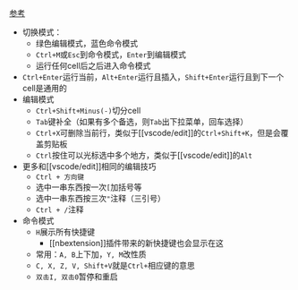 [参考](https://blog.csdn.net/lawme/article/details/51034543)
- 切换模式：
  - 绿色编辑模式，蓝色命令模式
  - `Ctrl+M`或`Esc`到命令模式，`Enter`到编辑模式
  - 运行任何cell后之后进入命令模式
- `Ctrl+Enter`运行当前，`Alt+Enter`运行且插入，`Shift+Enter`运行且到下一个cell是通用的
- 编辑模式
  - `Ctrl+Shift+Minus(-)`切分cell
  - `Tab`键补全（如果有多个备选，则`Tab`出下拉菜单，回车选择）
  - `Ctrl+X`可删除当前行，类似于[[vscode/edit]]的`Ctrl+Shift+K`，但是会覆盖剪贴板
  - `Ctrl`按住可以光标选中多个地方，类似于[[vscode/edit]]的`Alt`
- 更多和[[vscode/edit]]相同的编辑技巧
  - `Ctrl + 方向键`
  - 选中一串东西按一次`[`加括号等
  - 选中一串东西按三次`"`注释（三引号）
  - `Ctrl + /`注释
- 命令模式
  - `H`展示所有快捷键
    - [[nbextension]]插件带来的新快捷键也会显示在这
  - 常用：`A, B`上下加，`Y, M`改性质
  - `C, X, Z, V, Shift+V`就是`Ctrl+`相应键的意思
  - `双击I, 双击0`暂停和重启